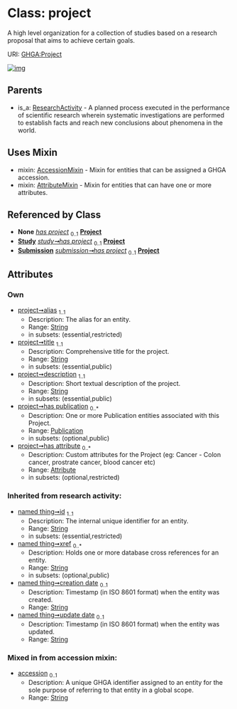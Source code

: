 
# Class: project


A high level organization for a collection of studies based on a research proposal that aims to achieve certain goals.

URI: [GHGA:Project](https://w3id.org/GHGA/Project)


[![img](https://yuml.me/diagram/nofunky;dir:TB/class/[Submission],[Study],[ResearchActivity],[Publication],[Attribute]<has%20attribute%200..*-++[Project&#124;alias:string;title:string;description:string;accession:string%20%3F;id(i):string;xref(i):string%20*;creation_date(i):string%20%3F;update_date(i):string%20%3F;schema_type(i):string%20%3F;schema_version(i):string%20%3F],[Publication]<has%20publication%200..*-++[Project],[Study]-%20has%20project(i)%200..1>[Project],[Submission]-%20has%20project(i)%200..1>[Project],[Study]++-%20has%20project%200..1>[Project],[Submission]++-%20has%20project%200..1>[Project],[Project]uses%20-.->[AccessionMixin],[Project]uses%20-.->[AttributeMixin],[ResearchActivity]^-[Project],[AttributeMixin],[Attribute],[AccessionMixin])](https://yuml.me/diagram/nofunky;dir:TB/class/[Submission],[Study],[ResearchActivity],[Publication],[Attribute]<has%20attribute%200..*-++[Project&#124;alias:string;title:string;description:string;accession:string%20%3F;id(i):string;xref(i):string%20*;creation_date(i):string%20%3F;update_date(i):string%20%3F;schema_type(i):string%20%3F;schema_version(i):string%20%3F],[Publication]<has%20publication%200..*-++[Project],[Study]-%20has%20project(i)%200..1>[Project],[Submission]-%20has%20project(i)%200..1>[Project],[Study]++-%20has%20project%200..1>[Project],[Submission]++-%20has%20project%200..1>[Project],[Project]uses%20-.->[AccessionMixin],[Project]uses%20-.->[AttributeMixin],[ResearchActivity]^-[Project],[AttributeMixin],[Attribute],[AccessionMixin])

## Parents

 *  is_a: [ResearchActivity](ResearchActivity.md) - A planned process executed in the performance of scientific research wherein systematic investigations are performed to establish facts and reach new conclusions about phenomena in the world.

## Uses Mixin

 *  mixin: [AccessionMixin](AccessionMixin.md) - Mixin for entities that can be assigned a GHGA accession.
 *  mixin: [AttributeMixin](AttributeMixin.md) - Mixin for entities that can have one or more attributes.

## Referenced by Class

 *  **None** *[has project](has_project.md)*  <sub>0..1</sub>  **[Project](Project.md)**
 *  **[Study](Study.md)** *[study➞has project](study_has_project.md)*  <sub>0..1</sub>  **[Project](Project.md)**
 *  **[Submission](Submission.md)** *[submission➞has project](submission_has_project.md)*  <sub>0..1</sub>  **[Project](Project.md)**

## Attributes


### Own

 * [project➞alias](project_alias.md)  <sub>1..1</sub>
     * Description: The alias for an entity.
     * Range: [String](types/String.md)
     * in subsets: (essential,restricted)
 * [project➞title](project_title.md)  <sub>1..1</sub>
     * Description: Comprehensive title for the project.
     * Range: [String](types/String.md)
     * in subsets: (essential,public)
 * [project➞description](project_description.md)  <sub>1..1</sub>
     * Description: Short textual description of the project.
     * Range: [String](types/String.md)
     * in subsets: (essential,public)
 * [project➞has publication](project_has_publication.md)  <sub>0..\*</sub>
     * Description: One or more Publication entities associated with this Project.
     * Range: [Publication](Publication.md)
     * in subsets: (optional,public)
 * [project➞has attribute](project_has_attribute.md)  <sub>0..\*</sub>
     * Description: Custom attributes for the Project  (eg: Cancer - Colon cancer, prostrate cancer, blood cancer etc)
     * Range: [Attribute](Attribute.md)
     * in subsets: (optional,restricted)

### Inherited from research activity:

 * [named thing➞id](named_thing_id.md)  <sub>1..1</sub>
     * Description: The internal unique identifier for an entity.
     * Range: [String](types/String.md)
     * in subsets: (essential,restricted)
 * [named thing➞xref](named_thing_xref.md)  <sub>0..\*</sub>
     * Description: Holds one or more database cross references for an entity.
     * Range: [String](types/String.md)
     * in subsets: (optional,public)
 * [named thing➞creation date](named_thing_creation_date.md)  <sub>0..1</sub>
     * Description: Timestamp (in ISO 8601 format) when the entity was created.
     * Range: [String](types/String.md)
 * [named thing➞update date](named_thing_update_date.md)  <sub>0..1</sub>
     * Description: Timestamp (in ISO 8601 format) when the entity was updated.
     * Range: [String](types/String.md)

### Mixed in from accession mixin:

 * [accession](accession.md)  <sub>0..1</sub>
     * Description: A unique GHGA identifier assigned to an entity for the sole purpose of referring to that entity in a global scope.
     * Range: [String](types/String.md)
